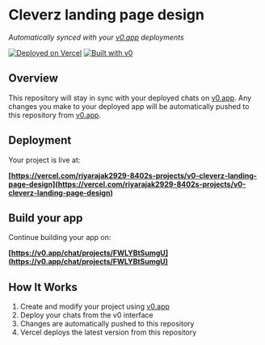 # Cleverz landing page design

*Automatically synced with your [v0.app](https://v0.app) deployments*

[![Deployed on Vercel](https://img.shields.io/badge/Deployed%20on-Vercel-black?style=for-the-badge&logo=vercel)](https://vercel.com/riyarajak2929-8402s-projects/v0-cleverz-landing-page-design)
[![Built with v0](https://img.shields.io/badge/Built%20with-v0.app-black?style=for-the-badge)](https://v0.app/chat/projects/FWLYBtSumgU)

## Overview

This repository will stay in sync with your deployed chats on [v0.app](https://v0.app).
Any changes you make to your deployed app will be automatically pushed to this repository from [v0.app](https://v0.app).

## Deployment

Your project is live at:

**[https://vercel.com/riyarajak2929-8402s-projects/v0-cleverz-landing-page-design](https://vercel.com/riyarajak2929-8402s-projects/v0-cleverz-landing-page-design)**

## Build your app

Continue building your app on:

**[https://v0.app/chat/projects/FWLYBtSumgU](https://v0.app/chat/projects/FWLYBtSumgU)**

## How It Works

1. Create and modify your project using [v0.app](https://v0.app)
2. Deploy your chats from the v0 interface
3. Changes are automatically pushed to this repository
4. Vercel deploys the latest version from this repository